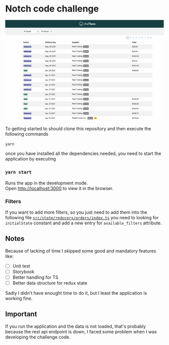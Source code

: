 # Notch code challenge

![Notch Demo Image](https://github.com/johuder33/notch-challenge/blob/master/images/demo.png)

To getting started to should clone this repository and then execute the following commands

`yarn`

once you have installed all the dependencies needed, you need to start the application by executing

### `yarn start`

Runs the app in the development mode.\
Open [http://localhost:3000](http://localhost:3000) to view it in the browser.

### Filters

If you want to add more filters, so you just need to add them into the following file [`src/state/reducers/orders/index.ts`](https://github.com/johuder33/notch-challenge/blob/master/src/state/reducers/orders/index.ts#L11) you need to looking for `initialState` constant and add a new entry for `available_filters` attribute.

## Notes

Because of lacking of time I skipped some good and mandatory features like:

* [ ] Unit test
* [ ] Storybook
* [ ] Better handling for TS
* [ ] Better data structure for redux state

Sadly I didn't have enought time to do it, but I least the application is working fine.

## Important

If you run the application and the data is not loaded, that's probably because the rest api endpoint is down, I faced some problem when I was developing the challenge code.
